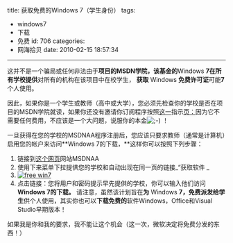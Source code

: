 title: 获取免费的Windows 7（学生身份）
tags:
  - windows7
  - 下载
  - 免费
id: 706
categories:
  - 网海拾贝
date: 2010-02-15 18:57:34
---

这并不是一个骗局或任何非法由于**项目的MSDN学院，**该基金**的**Windows **7在所有学校提供**对所有的机构在该项目中在校学生， **获取** Windows **免费许可证**可能**7**个人使用。

因此，如果你是一个学生或教师（高中或大学），您必须先检查你的学校是否在项目的MSDN学院就读，如果你还没有邀请你订阅程序按照[这一](http://translate.google.com/translate?sl=it&amp;tl=zh-CN&amp;u=http://msdn.microsoft.com/it-it/academic/default.aspx)指示[页：](http://translate.google.com/translate?sl=it&amp;tl=zh-CN&amp;u=http://msdn.microsoft.com/it-it/academic/default.aspx)因为它不需要任何费用，不应该是一个大问题，说服你的本金![;-)](http://www.n2h.it/blog/wp-includes/images/smilies/icon_wink.gif "免费的Windows 7学生") ！

一旦获得在您的学校的MSDNAA程序注册后，您应该只要求教师（通常是计算机）启用您的帐户来访问**Windows 7的下载，**这样你可以按照下列步骤：

1.  链接到[这个网页](http://translate.google.com/translate?sl=it&amp;tl=zh-CN&amp;u=http://msdn.microsoft.com/it-it/academic/dd861349(en-us).aspx)网站MSDNAA
2.  使用下来菜单下拉提供您的学校和自动出现在同一页的链接_“获取软件<!--more-->
_
3.  [![](http://a.kainy.cn/201002/msdnaa.jpg "free win7")](http://a.kainy.cn/201002/msdnaa.jpg)
4.  点击链接：您将用户和密码提示早先提供的学校，你可以输入他们访问**Windows 7的下载。**
请注意，虽然该计划旨在**为** Windows **7，免费派发给学生**供个人使用，其实你也可以**下载免费的**软件Windows，Office和Visual Studio早期版本！

如果我是你和我的要求，我不能让这个机会（这一次，微软决定将免费分发的东西！）